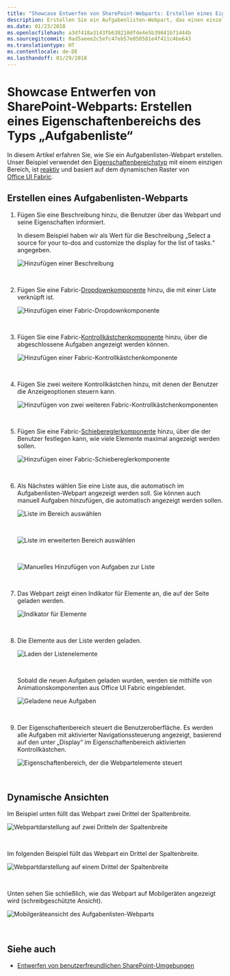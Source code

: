 ```yaml
---
title: "Showcase Entwerfen von SharePoint-Webparts: Erstellen eines Eigenschaftenbereichs des Typs „Aufgabenliste“"
description: Erstellen Sie ein Aufgabenlisten-Webpart, das einen einzelnen Bereich verwendet und reaktiv ist.
ms.date: 01/23/2018
ms.openlocfilehash: a3df418a3143fb638210dfde4e5b39841b71444b
ms.sourcegitcommit: 0ad5aeee2c5efc47eb57e050581e4f411c4be643
ms.translationtype: HT
ms.contentlocale: de-DE
ms.lasthandoff: 01/29/2018
---
```

# <a name="sharepoint-web-part-design-showcase-create-a-to-do-list-property-pane"></a>Showcase Entwerfen von SharePoint-Webparts: Erstellen eines Eigenschaftenbereichs des Typs „Aufgabenliste“

In diesem Artikel erfahren Sie, wie Sie ein Aufgabenlisten-Webpart erstellen. Unser Beispiel verwendet den [Eigenschaftenbereichstyp](design-a-web-part.md) mit einem einzigen Bereich, ist [reaktiv](reactive-and-nonreactive-web-parts.md) und basiert auf dem dynamischen Raster von [Office UI Fabric](https://developer.microsoft.com/de-DE/fabric).


## <a name="create-a-to-do-list-web-part"></a>Erstellen eines Aufgabenlisten-Webparts

1. Fügen Sie eine Beschreibung hinzu, die Benutzer über das Webpart und seine Eigenschaften informiert.

    In diesem Beispiel haben wir als Wert für die Beschreibung „Select a source for your to-dos and customize the display for the list of tasks.“ angegeben.
    
    ![Hinzufügen einer Beschreibung](../images/design-showcase-01.png)

    <br/>

2. Fügen Sie eine Fabric-[Dropdownkomponente](https://developer.microsoft.com/de-DE/fabric#/components/dropdown) hinzu, die mit einer Liste verknüpft ist.

    ![Hinzufügen einer Fabric-Dropdownkomponente](../images/design-showcase-02.png)

    <br/>

3. Fügen Sie eine Fabric-[Kontrollkästchenkomponente](https://developer.microsoft.com/de-DE/fabric#/components/checkbox) hinzu, über die abgeschlossene Aufgaben angezeigt werden können.

    ![Hinzufügen einer Fabric-Kontrollkästchenkomponente](../images/design-showcase-03.png)

    <br/>

4. Fügen Sie zwei weitere Kontrollkästchen hinzu, mit denen der Benutzer die Anzeigeoptionen steuern kann.

    ![Hinzufügen von zwei weiteren Fabric-Kontrollkästchenkomponenten](../images/design-showcase-04.png)

    <br/>

5. Fügen Sie eine Fabric-[Schiebereglerkomponente](https://developer.microsoft.com/de-DE/fabric#/components/slider) hinzu, über die der Benutzer festlegen kann, wie viele Elemente maximal angezeigt werden sollen.

    ![Hinzufügen einer Fabric-Schiebereglerkomponente](../images/design-showcase-05.png)

    <br/>

6. Als Nächstes wählen Sie eine Liste aus, die automatisch im Aufgabenlisten-Webpart angezeigt werden soll. Sie können auch manuell Aufgaben hinzufügen, die automatisch angezeigt werden sollen.

    ![Liste im Bereich auswählen](../images/design-showcase-06.png)

    <br/>

    ![Liste im erweiterten Bereich auswählen](../images/design-showcase-07.png)

    <br/>

    ![Manuelles Hinzufügen von Aufgaben zur Liste](../images/design-showcase-08.png)

    <br/>

7. Das Webpart zeigt einen Indikator für Elemente an, die auf der Seite geladen werden.

    ![Indikator für Elemente](../images/design-showcase-09.png)

    <br/>

8. Die Elemente aus der Liste werden geladen.

    ![Laden der Listenelemente](../images/design-showcase-10.png)

    <br/>

    Sobald die neuen Aufgaben geladen wurden, werden sie mithilfe von Animationskomponenten aus Office UI Fabric eingeblendet.

    ![Geladene neue Aufgaben](../images/design-showcase-11.png)

    <br/>

9. Der Eigenschaftenbereich steuert die Benutzeroberfläche. Es werden alle Aufgaben mit aktivierter Navigationssteuerung angezeigt, basierend auf den unter „Display“ im Eigenschaftenbereich aktivierten Kontrollkästchen. 

    ![Eigenschaftenbereich, der die Webpartelemente steuert](../images/design-showcase-12.png)

    <br/>

## <a name="responsive-views"></a>Dynamische Ansichten

Im Beispiel unten füllt das Webpart zwei Drittel der Spaltenbreite.

![Webpartdarstellung auf zwei Dritteln der Spaltenbreite](../images/design-showcase-13.png)

<br/>

Im folgenden Beispiel füllt das Webpart ein Drittel der Spaltenbreite.

![Webpartdarstellung auf einem Drittel der Spaltenbreite](../images/design-showcase-14.png)

<br/>

Unten sehen Sie schließlich, wie das Webpart auf Mobilgeräten angezeigt wird (schreibgeschützte Ansicht).

![Mobilgeräteansicht des Aufgabenlisten-Webparts](../images/design-showcase-15.png)

<br/>

## <a name="see-also"></a>Siehe auch

- [Entwerfen von benutzerfreundlichen SharePoint-Umgebungen](design-guidance-overview.md)